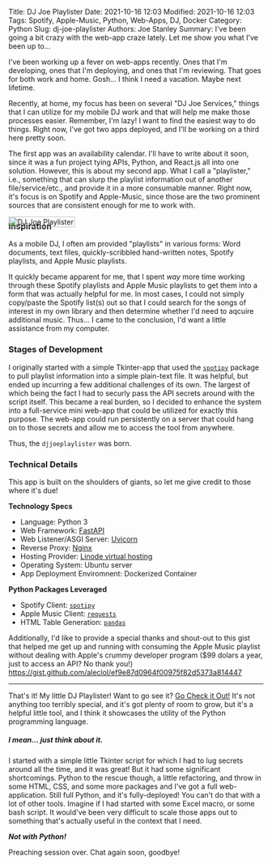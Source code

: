 Title: DJ Joe Playlister
Date: 2021-10-16 12:03
Modified: 2021-10-16 12:03
Tags: Spotify, Apple-Music, Python, Web-Apps, DJ, Docker
Category: Python
Slug: dj-joe-playlister
Authors: Joe Stanley
Summary: I've been going a bit crazy with the web-app craze lately. Let me show you what I've been up to...


I've been working up a fever on web-apps recently. Ones that I'm developing, ones that I'm deploying, and ones that
I'm reviewing. That goes for both work and home. Gosh... I think I need a vacation. Maybe next lifetime.

Recently, at home, my focus has been on several "DJ Joe Services," things that I can utilize for my mobile DJ work and
that will help me make those processes easier. Remember, I'm lazy! I want to find the easiest way to do things. Right
now, I've got two apps deployed, and I'll be working on a third here pretty soon.

The first app was an availability calendar. I'll have to write about it soon, since it was a fun project tying APIs,
Python, and React.js all into one solution. However, this is about my second app. What I call a "playlister," i.e.,
something that can slurp the playlist information out of another file/service/etc., and provide it in a more consumable
manner. Right now, it's focus is on Spotify and Apple-Music, since those are the two prominent sources that are
consistent enough for me to work with.

<img src="{attach}/images/Screenshot_20211016_120952.png" style="width: fit-content; position: fixed;" alt="DJ Joe Playlister">

### Inspiration
As a mobile DJ, I often am provided "playlists" in various forms: Word documents, text
files, quickly-scribbled hand-written notes, Spotify playlists, and Apple Music playlists.

It quickly became apparent for me, that I spent *way* more time working through these
Spotify playlists and Apple Music playlists to get them into a form that was actually
helpful for me. In most cases, I could not simply copy/paste the Spotify list(s) out so
that I could search for the songs of interest in my own library and then determine whether
I'd need to aqcuire additional music. Thus... I came to the conclusion, I'd want a little
assistance from my computer.

### Stages of Development
I originally started with a simple Tkinter-app that used the [`spotipy`](https://spotipy.readthedocs.io/en/latest/)
package to pull playlist information into a simple plain-text file. It was helpful, but
ended up incurring a few additional challenges of its own. The largest of which being the
fact I had to securly pass the API secrets around with the script itself. This became a
real burden, so I decided to enhance the system into a full-service mini web-app that
could be utilized for exactly this purpose. The web-app could run persistently on a server
that could hang on to those secrets and allow me to access the tool from anywhere.

Thus, the `djjoeplaylister` was born.

### Technical Details
This app is built on the shoulders of giants, so let me give credit to those where it's due!

**Technology Specs**

* Language: Python 3
* Web Framework: [FastAPI](https://fastapi.tiangolo.com/)
* Web Listener/ASGI Server: [Uvicorn](https://uvicorn.org/)
* Reverse Proxy: [Nginx](https://nginx.com/)
* Hosting Provider: [Linode virtual hosting](https://linode.com/)
* Operating System: Ubuntu server
* App Deployment Enviromnent: Dockerized Container

**Python Packages Leveraged**

* Spotify Client: [`spotipy`](https://spotipy.readthedocs.io/en/latest/)
* Apple Music Client: [`requests`](https://docs.python-requests.org/en/latest/)
* HTML Table Generation: [`pandas`](https://pandas.pydata.org/)

Additionally, I'd like to provide a special thanks and shout-out to this gist that
helped me get up and running with consuming the Apple Music playlist without dealing
with Apple's crummy developer program ($99 dolars a year, just to access an API? No
thank you!) https://gist.github.com/aleclol/ef9e87d0964f00975f82d5373a814447

------

That's it! My little DJ Playlister! Want to go see it? [Go Check it Out!](https://playlists.djjoeidaho.com/) It's not
anything too terribly special, and it's got plenty of room to grow, but it's a helpful little tool, and I think it
showcases the utility of the Python programming language.

##### I mean... just think about it.

I started with a simple little Tkinter script for which I had to lug secrets around all the time, and it was great! But
it had some significant shortcomings. Python to the rescue though, a little refactoring, and throw in some HTML, CSS,
and some more packages and I've got a full web-application. Still full Python, and it's fully-deployed! You can't do that
with a lot of other tools. Imagine if I had started with some Excel macro, or some bash script. It would've been very
difficult to scale those apps out to something that's actually useful in the context that I need.

***Not with Python!***

Preaching session over. Chat again soon, goodbye!
